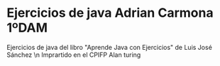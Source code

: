 # Ejercicios de java Adrian Carmona 1ºDAM
Ejercicios de java del libro "Aprende Java con Ejercicios" de Luis José Sánchez \n Imprartido en el CPIFP Alan turing
